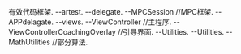 
有效代码框架. 
--artest. 
  --delegate. 
    --MPCSession //MPC框架. 
    --APPdelagate. 
  --views. 
    --ViewController //主程序. 
    --ViewControllerCoachingOverlay //引导界面. 
  --Utilities. 
    --Utilities. 
    --MathUtilities //部分算法. 
